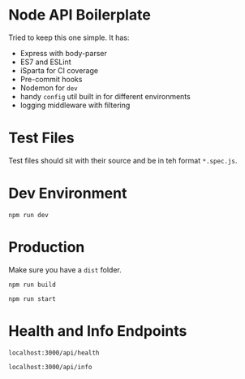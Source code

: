 # Node API Boilerplate

Tried to keep this one simple. It has:

- Express with body-parser
- ES7 and ESLint
- iSparta for CI coverage
- Pre-commit hooks
- Nodemon for `dev`
- handy `config` util built in for different environments
- logging middleware with filtering

# Test Files

Test files should sit with their source and be in teh format `*.spec.js`.

# Dev Environment

`npm run dev`

# Production

Make sure you have a `dist` folder.

`npm run build`

`npm run start`

# Health and Info Endpoints

`localhost:3000/api/health`

`localhost:3000/api/info`